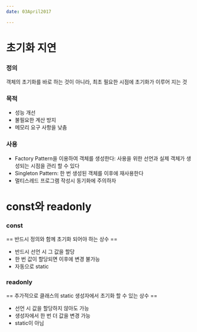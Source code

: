 ```yaml
---
date: 03April2017

---
```

# 초기화 지연
### 정의 
객체의 초기화를 바로 하는 것이 아니라, 최초 필요한 시점에 초기화가 이루어 지는 것

### 목적
- 성능 개선
- 불필요한 계산 방지
- 메모리 요구 사항을 낮춤

### 사용
- Factory Pattern을 이용하여 객체를 생성한다: 사용을 위한 선언과 실제 객체가 생성되는 시점을 관리 할 수 있다
- Singleton Pattern: 한 번 생성된 객체를 이후에 재사용한다
- 멀티스레드 프로그램 작성시 동기화에 주의하자


# const와 readonly
### const
== 반드시 정의와 함께 초기화 되어야 하는 상수 ==
- 반드시 선언 시 그 값을 할당
- 한 번 값이 할당되면 이후에 변경 불가능
- 자동으로 static

### readonly
== 추가적으로 클래스의 static 생성자에서 초기화 할 수 있는 상수 ==
- 선언 시 값을 할당하지 않아도 가능
- 생성자에서 한 번 더 값을 변경 가능
- static이 아님